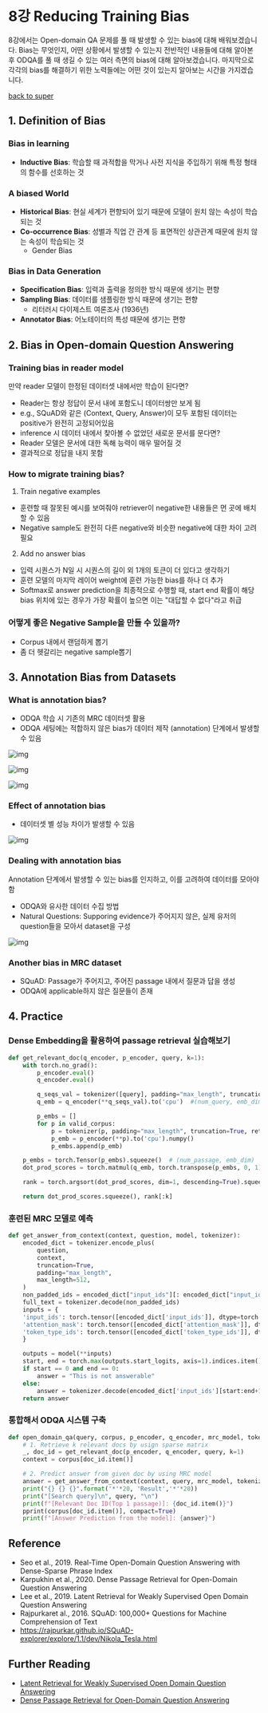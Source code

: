 # 8강 Reducing Training Bias

8강에서는 Open-domain QA 문제를 풀 때 발생할 수 있는 bias에 대해 배워보겠습니다. Bias는 무엇인지, 어떤 상황에서 발생할 수 있는지 전반적인 내용들에 대해 알아본 후 ODQA를 풀 때 생길 수 있는 여러 측면의 bias에 대해 알아보겠습니다. 마지막으로 각각의 bias를 해결하기 위한 노력들에는 어떤 것이 있는지 알아보는 시간을 가지겠습니다.

[back to super](https://github.com/jinmang2/boostcamp_ai_tech_2/tree/main/p-stage/mrc)

## 1. Definition of Bias

### Bias in learning
- **Inductive Bias**: 학습할 때 과적합을 막거나 사전 지식을 주입하기 위해 특정 형태의 함수를 선호하는 것

### A biased World
- **Historical Bias**: 현실 세계가 편향되어 있기 때문에 모델이 원치 않는 속성이 학습되는 것
- **Co-occurrence Bias**: 성별과 직업 간 관계 등 표면적인 상관관계 때문에 원치 않는 속성이 학습되는 것
    - Gender Bias

### Bias in Data Generation
- **Specification Bias**: 입력과 출력을 정의한 방식 때문에 생기는 편향
- **Sampling Bias**: 데이터를 샘플링한 방식 때문에 생기는 편향
    - 리터러시 다이제스트 여론조사 (1936년)
- **Annotator Bias**: 어노테이터의 특성 때문에 생기는 편향

## 2. Bias in Open-domain Question Answering

### Training bias in reader model
만약 reader 모델이 한정된 데이터셋 내에서만 학습이 된다면?
- Reader는 항상 정답이 문서 내에 포함도니 데이터쌍만 보게 됨
- e.g., SQuAD와 같은 (Context, Query, Answer)이 모두 포함된 데이터는 positive가 완전히 고정되어있음
- inference 시 데이터 내에서 찾아볼 수 없었던 새로운 문서를 문다면?
- Reader 모델은 문서에 대한 독해 능력이 매우 떨어질 것
- 결과적으로 정답을 내지 못함

### How to migrate training bias?
1. Train negative examples
- 훈련할 때 잘못된 예시를 보여줘야 retriever이 negative한 내용들은 먼 곳에 배치할 수 있음
- Negative sample도 완전히 다른 negative와 비슷한 negative에 대한 차이 고려 필요

2. Add no answer bias
- 입력 시퀀스가 N일 시 시퀀스의 길이 외 1개의 토큰이 더 있다고 생각하기
- 훈련 모델의 마지막 레이어 weight에 훈련 가능한 bias를 하나 더 추가
- Softmax로 answer prediction을 최종적으로 수행할 때, start end 확률이 해당 bias 위치에 있는 경우가 가장 확률이 높으면 이는 "대답할 수 없다"라고 취급

### 어떻게 좋은 Negative Sample을 만들 수 있을까?
- Corpus 내에서 랜덤하게 뽑기
- 좀 더 헷갈리는 negative sample뽑기


## 3. Annotation Bias from Datasets

### What is annotation bias?
- ODQA 학습 시 기존의 MRC 데이터셋 활용
- ODQA 세팅에는 적합하지 않은 bias가 데이터 제작 (annotation) 단계에서 발생할 수 있음

![img](../../../assets/img/p-stage/mrc_08_01.PNG)

![img](../../../assets/img/p-stage/mrc_08_02.PNG)

![img](../../../assets/img/p-stage/mrc_08_03.PNG)

### Effect of annotation bias
- 데이터셋 별 성능 차이가 발생할 수 있음

![img](../../../assets/img/p-stage/mrc_08_04.PNG)

### Dealing with annotation bias
Annotation 단계에서 발생할 수 있는 bias를 인지하고, 이를 고려하여 데이터를 모아야 함
- ODQA와 유사한 데이터 수집 방법
- Natural Questions: Supporing evidence가 주어지지 않은, 실제 유저의 question들을 모아서 dataset을 구성

![img](../../../assets/img/p-stage/mrc_08_05.PNG)

### Another bias in MRC dataset
- SQuAD: Passage가 주어지고, 주어진 passage 내에서 질문과 답을 생성
- ODQA에 applicable하지 않은 질문들이 존재

## 4. Practice

### Dense Embedding을 활용하여 passage retrieval 실습해보기

```python
def get_relevant_doc(q_encoder, p_encoder, query, k=1):
    with torch.no_grad():
        p_encoder.eval()
        q_encoder.eval()

        q_seqs_val = tokenizer([query], padding="max_length", truncation=True, return_tensors='pt').to('cuda')
        q_emb = q_encoder(**q_seqs_val).to('cpu')  #(num_query, emb_dim)

        p_embs = []
        for p in valid_corpus:
            p = tokenizer(p, padding="max_length", truncation=True, return_tensors='pt').to('cuda')
            p_emb = p_encoder(**p).to('cpu').numpy()
            p_embs.append(p_emb)

    p_embs = torch.Tensor(p_embs).squeeze()  # (num_passage, emb_dim)
    dot_prod_scores = torch.matmul(q_emb, torch.transpose(p_embs, 0, 1))

    rank = torch.argsort(dot_prod_scores, dim=1, descending=True).squeeze()

    return dot_prod_scores.squeeze(), rank[:k]
```

### 훈련된 MRC 모델로 예측

```python
def get_answer_from_context(context, question, model, tokenizer):
    encoded_dict = tokenizer.encode_plus(  
        question,
        context,
        truncation=True,
        padding="max_length",
        max_length=512,
    )
    non_padded_ids = encoded_dict["input_ids"][: encoded_dict["input_ids"].index(tokenizer.pad_token_id)]
    full_text = tokenizer.decode(non_padded_ids)
    inputs = {
    'input_ids': torch.tensor([encoded_dict['input_ids']], dtype=torch.long),
    'attention_mask': torch.tensor([encoded_dict['attention_mask']], dtype=torch.long),
    'token_type_ids': torch.tensor([encoded_dict['token_type_ids']], dtype=torch.long)
    }

    outputs = model(**inputs)
    start, end = torch.max(outputs.start_logits, axis=1).indices.item(), torch.max(outputs.end_logits, axis=1).indices.item()
    if start == 0 and end == 0:
        answer = "This is not answerable"
    else:
        answer = tokenizer.decode(encoded_dict['input_ids'][start:end+1])
    return answer
```

### 통합해서 ODQA 시스템 구축

```python
def open_domain_qa(query, corpus, p_encoder, q_encoder, mrc_model, tokenizer, k=1):
    # 1. Retrieve k relevant docs by usign sparse matrix
    _, doc_id = get_relevant_doc(p_encoder, q_encoder, query, k=1)
    context = corpus[doc_id.item()]

    # 2. Predict answer from given doc by using MRC model
    answer = get_answer_from_context(context, query, mrc_model, tokenizer)
    print("{} {} {}".format('*'*20, 'Result','*'*20))
    print("[Search query]\n", query, "\n")
    print(f"[Relevant Doc ID(Top 1 passage)]: {doc_id.item()}")
    pprint(corpus[doc_id.item()], compact=True)
    print(f"[Answer Prediction from the model]: {answer}")
```

## Reference
- Seo et al., 2019. Real-Time Open-Domain Question Answering with Dense-Sparse Phrase Index
- Karpukhin et al., 2020. Dense Passage Retrieval for Open-Domain Question Answering
- Lee et al., 2019. Latent Retrieval for Weakly Supervised Open Domain Question Answering
- Rajpurkaret al., 2016. SQuAD: 100,000+ Questions for Machine Comprehension of Text
- https://rajpurkar.github.io/SQuAD-explorer/explore/1.1/dev/Nikola_Tesla.html

## Further Reading
- [Latent Retrieval for Weakly Supervised Open Domain Question Answering](https://arxiv.org/abs/1906.00300)
- [Dense Passage Retrieval for Open-Domain Question Answering](https://arxiv.org/abs/2004.04906)
